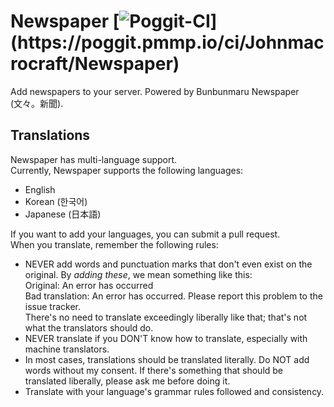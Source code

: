 # Newspaper [![Poggit-CI](https://poggit.pmmp.io/ci.badge/Johnmacrocraft/Newspaper/~)](https://poggit.pmmp.io/ci/Johnmacrocraft/Newspaper)
Add newspapers to your server. Powered by Bunbunmaru Newspaper (文々。新聞).

## Translations
Newspaper has multi-language support.<br />
Currently, Newspaper supports the following languages:
- English
- Korean (한국어)
- Japanese (日本語)

If you want to add your languages, you can submit a pull request.<br />
When you translate, remember the following rules:
- NEVER add words and punctuation marks that don't even exist on the original. By _adding these_, we mean something like this:<br />
Original: An error has occurred<br />
Bad translation: An error has occurred. Please report this problem to the issue tracker.<br />
There's no need to translate exceedingly liberally like that; that's not what the translators should do.
- NEVER translate if you DON'T know how to translate, especially with machine translators.
- In most cases, translations should be translated literally. Do NOT add words without my consent. If there's something that should be translated liberally, please ask me before doing it.<br />
- Translate with your language's grammar rules followed and consistency.